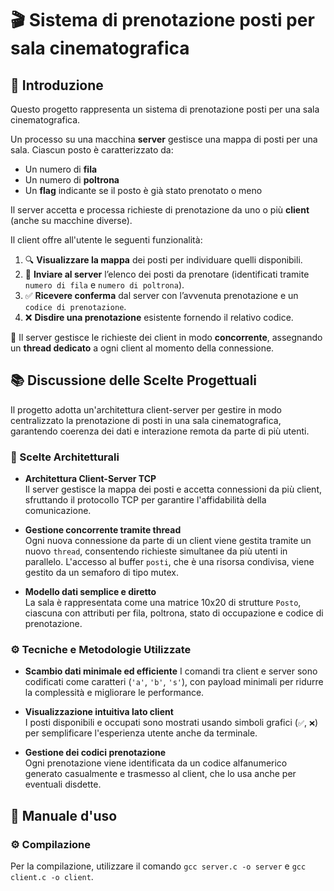 # 🎬 Sistema di prenotazione posti per sala cinematografica

## 📌 Introduzione

Questo progetto rappresenta un sistema di prenotazione posti per una sala cinematografica.

Un processo su una macchina **server** gestisce una mappa di posti per una sala. Ciascun posto è caratterizzato da:

- Un numero di **fila**
- Un numero di **poltrona**
- Un **flag** indicante se il posto è già stato prenotato o meno

Il server accetta e processa richieste di prenotazione da uno o più **client** (anche su macchine diverse).

Il client offre all'utente le seguenti funzionalità:

1. 🔍 **Visualizzare la mappa** dei posti per individuare quelli disponibili.
2. 📨 **Inviare al server** l’elenco dei posti da prenotare (identificati tramite `numero di fila` e `numero di poltrona`).
3. ✅ **Ricevere conferma** dal server con l’avvenuta prenotazione e un `codice di prenotazione`.
4. ❌ **Disdire una prenotazione** esistente fornendo il relativo codice.

🧵 Il server gestisce le richieste dei client in modo **concorrente**, assegnando un **thread dedicato** a ogni client al momento della connessione.


## 📚 Discussione delle Scelte Progettuali

Il progetto adotta un'architettura client-server per gestire in modo centralizzato la prenotazione di posti in una sala cinematografica, garantendo coerenza dei dati e interazione remota da parte di più utenti.

### 🧠 Scelte Architetturali

- **Architettura Client-Server TCP**  
  Il server gestisce la mappa dei posti e accetta connessioni da più client, sfruttando il protocollo TCP per garantire l'affidabilità della comunicazione.

- **Gestione concorrente tramite thread**  
  Ogni nuova connessione da parte di un client viene gestita tramite un nuovo `thread`, consentendo richieste simultanee da più utenti in parallelo.
  L'accesso al buffer `posti`, che è una risorsa condivisa, viene gestito da un semaforo di tipo mutex.

- **Modello dati semplice e diretto**  
  La sala è rappresentata come una matrice 10x20 di strutture `Posto`, ciascuna con attributi per fila, poltrona, stato di occupazione e codice di prenotazione.

### ⚙️ Tecniche e Metodologie Utilizzate

- **Scambio dati minimale ed efficiente**
  I comandi tra client e server sono codificati come caratteri (`'a'`, `'b'`, `'s'`), con payload minimali per ridurre la complessità e migliorare le performance.

- **Visualizzazione intuitiva lato client**  
  I posti disponibili e occupati sono mostrati usando simboli grafici (`✅`, `❌`) per semplificare l'esperienza utente anche da terminale.

- **Gestione dei codici prenotazione**  
  Ogni prenotazione viene identificata da un codice alfanumerico generato casualmente e trasmesso al client, che lo usa anche per eventuali disdette.

## 📖 Manuale d'uso

### ⚙️ Compilazione
Per la compilazione, utilizzare il comando `gcc server.c -o server` e `gcc client.c -o client`.




